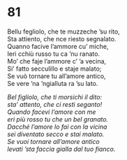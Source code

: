 # 81
  
Bellu fegliolo, che te muzzeche ’su rito,  
Sta attiento, che nce riesto segnalato.  
Quanno facive l’ammore cu’ miche,  
Ieri cchiù russo tu ca ’nu ranato.  
Mo’ che faje l’ammore c’ ’a vecina,  
Si’ fatto secculillo e staje malato;  
Se vuò tornare tu all’amore antico,  
Se vere ’na ’ngialluta ra ’su lato.

*Bel figliolo, che ti morsichi il dito:  
sta’ attento, che ci resti seganto!  
Quando facevi l’amore con me  
eri più rosso tu che un bel granato.  
Dacché l’amore lo fai con la vicina  
sei diventato secco e stai malato.  
Se vuoi tornare all’amore antico  
levati ’sta faccia gialla dal tuo fianco.*


